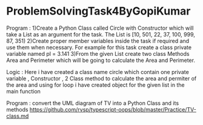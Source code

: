 # ProblemSolvingTask4ByGopiKumar

Program : 1)Create a Python Class called Circle with Constructor which will take a 
List as an argument for the task. The List is [10, 501, 22, 37, 100, 999, 87, 351)
2)Create proper member variables inside the task if required and use them when necessary. 
For example for this task create a class private variable named pl = 3.141
3)From the given List create two class Methods Area and Perimeter which will be going to calculate the Area and Perimeter.

Logic : Here i have created a class name circle which contain one private variable , Constructor , 2 Class method to calculate 
the area and permiter of the area and using for loop i have created object for the given list in the main function

Program : convert the UML diagram of TV into a Python Class and its methods
https://github.com/rvsp/typescript-oops/blob/master/Practice/TV-class.md
